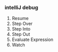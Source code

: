 ### intelliJ debug

1. Resume
2. Step Over
3. Step Into
4. Step Out
5. Evaluate Expression
6. Watch
